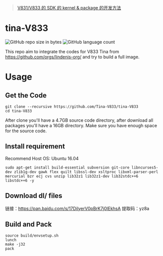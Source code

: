 > [V831/V833 的 SDK 的 kernel & package 的开发方法](https://www.cnblogs.com/juwan/p/15226245.html)

# tina-V833

![GitHub repo size in bytes](https://img.shields.io/github/repo-size/Tina-V833/tina-V833?style=for-the-badge)
![GitHub language count](https://img.shields.io/github/languages/count/Tina-V833/tina-V833?style=for-the-badge)

This repo aim to integrate the codes for V833 Tina from https://github.com/orgs/lindenis-org/ and try to build a full image.

# Usage

## Get the Code
```shell
git clone --recursive https://github.com/Tina-V833/tina-V833
cd tina-V833 
```

After clone you'll have a 4.7GB source code directory, after download all packages you'll have a 16GB directory. Make sure you have enough space for the source code.

## Install requirement

Recommend Host OS: Ubuntu 16.04

```shell
sudo apt-get install build-essential subversion git-core libncurses5-dev zlib1g-dev gawk flex quilt libssl-dev xsltproc libxml-parser-perl mercurial bzr ecj cvs unzip lib32z1 lib32z1-dev lib32stdc++6 libstdc++6 -y
```

## Download dl/ files
链接：https://pan.baidu.com/s/17DilyerV0pBrK7j0lEkhsA 
提取码：yz8a 

## Build and Pack
```shell
source build/envsetup.sh
lunch
make -j32
pack
```
